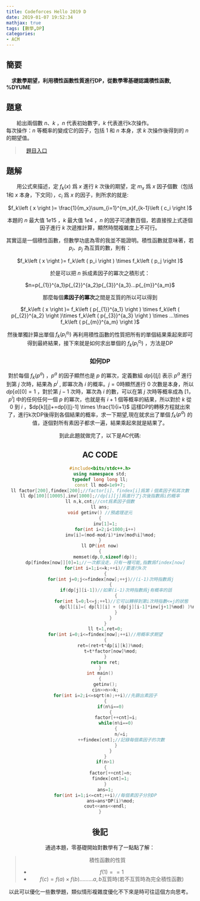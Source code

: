 ```yaml
---
title: Codeforces Hello 2019 D
date: 2019-01-07 19:52:34
mathjax: true
tags: [數學,DP]
categories:
- ACM
---
```

 ## 簡要
　**求數學期望，利用積性函數性質進行DP，從數學零基礎認識積性函數, %DYUME**
  <!--more-->
  ## 題意
　　給出兩個數 $n$、$k$ ，$n$ 代表初始數字，$k$ 代表進行k次操作。  
  每次操作：$n$ 等概率的變成它的因子，包括 $1$ 和 $n$ 本身，求 $k$ 次操作後得到的 $n$ 的期望值。  
  >　[題目入口](https://codeforces.com/contest/1097/problem/D)

## 題解
　　用公式來描述，定 $f_{k}(x)$ 爲 $x$ 進行 $k$ 次後的期望，定 $m_{x}$ 爲 $x$ 因子個數（包括1和 $x$ 本身，下文同），$c_{i}$ 爲 $x$ 的因子，則所求的就是:  
 <center>$f_k\left ( x \right )= \frac{1}{m_x}\sum_{i=1}^{m_x}f_{k-1}\left ( c_i \right )$  

本題的 $n$ 最大值 $1e15$ ，$k$ 最大值 $1e4$ ，$n$ 的因子可達數百個，若直接按上式逐個因子進行 $k$ 次遞推計算，顯然時間複雜度上不可行。  

其實這是一個積性函數，但數學功底為零的我並不能證明。積性函數就意味著，若 $p_i$、$p_j$ 為互質的數，則有：  

<center>$f_k\left ( x \right )= f_k\left ( p_i \right ) \times f_k\left ( p_j \right )$

於是可以把 $n$ 拆成素因子的冪次之積形式：  

<center>$n=p{_{1}}^{a_1}p{_{2}}^{a_2}p{_{3}}^{a_3}...p{_{m}}^{a_m}$

那麼每個**素因子的冪次**之間是互質的所以可以得到  

<center>$f_k\left ( x \right )= f_k\left ( p{_{1}}^{a_1} \right ) \times f_k\left ( p{_{2}}^{a_2} \right )\times  f_k\left ( p{_{3}}^{a_3} \right ) \times ...\times f_k\left ( p{_{m}}^{a_m} \right )$  

然後單獨計算出單個 $f_k\left ( p{_{i}}^{a_i} \right )$ 再利用積性函數的性質把所有的單個結果乘起來即可得到最終結果，接下來就是如何求出單個的 $f_k\left ( p{_{i}}^{a_i} \right )$ ，方法是DP
### 如何DP
對於每個 $f_k\left ( p^a \right )$ ，$p^a$ 的因子顯然也是 $p$ 的冪次，定義數組 $dp[i][j]$ 表示 $p^a$ 進行到第 $j$ 次時，結果為 $p^i$ , 即冪次為 $i$ 的概率。$j = 0$時顯然進行 $0$ 次數是本身，所以 $dp[a][0]=1$ ，對於第 $j-1$ 次時，冪次為 $i$ 的數，可以在第 $j$ 次時等概率成為 $[1 ，p^i]$ 中的任何任何一個 $p$ 的冪次，也就是有 $i+1$ 個等概率的結果，所以對於 $k$ 從 $0$ 到 $i$ ，$dp[k][j]+=dp[i][j-1] \times \frac{1}{i+1}$ 這樣DP的轉移方程就出來了，進行k次DP後得到各個結果的概率，求一下期望,現在就求出了單個 $f_k\left ( p^a \right )$ 的值，逐個對所有素因子都求一遍，結果乘起來就是結果了。  
  
  到此此題就做完了，以下是AC代碼:  

  ## AC CODE
```c++
#include<bits/stdc++.h>
using namespace std;
typedef long long ll;
const ll mod=1e9+7;
ll factor[200],findex[200];//factor[i]、findex[i]爲第ｉ個素因子和其次數
ll dp[100][10005],inv[1000];//dp[i][j]爲進行了j次後指數爲i的概率
ll n,k,cnt;//cnt爲素因子個數
ll ans;
void getinv() //預處理逆元
{
	inv[1]=1;
	for(int i=2;i<1000;i++)
		inv[i]=(mod-mod/i)*inv[mod%i]%mod;
}
ll DP(int now)
{
	memset(dp,0,sizeof(dp));
	dp[findex[now]][0]=1;//一次都沒走，只有一種可能,指數爲findex[now]
	for(int i=1;i<=k;++i)//要進行k次
	{
		for(int j=0;j<=findex[now];++j)//(i-1)次時指數爲j
		{
			if(dp[j][i-1])//如果(i-1)次時指數爲j有概率的話
			{
				for(int l=0;l<=j;++l)//它可以轉移到第i次時指數<=j的狀態
					dp[l][i]=( dp[l][i] + (dp[j][i-1]*inv[j+1]%mod) )%mod;
			}
		}
	}
	ll t=1,ret=0;
	for(int i=0;i<=findex[now];++i)//用概率求期望
	{
		ret=(ret+t*dp[i][k])%mod;
		t=t*factor[now]%mod;
	}
	return ret;
}
int main()
{
	getinv();
	cin>>n>>k;
	for(int i=2;i<=sqrt(n);++i)//先篩出素因子
	{
		if(n%i==0)
		{
			factor[++cnt]=i;
			while(n%i==0)
			{
				n/=i;
				++findex[cnt];//記錄每個素因子的次數
			}
		}
	}
	if(n>1)
	{
		factor[++cnt]=n;
		findex[cnt]=1;
	}
	ans=1;
	for(int i=1;i<=cnt;++i)//每個素因子分別DP
		ans=ans*DP(i)%mod;
	cout<<ans<<endl;
}

```

## 後記
通過本題，零基礎開始對數學有了一點點了解：
>積性函數的性質  
>* $f(1)==1$  
>* $f(c)=f(a)\times f(b)$.........$a,b$互質時(若不互質時為完全積性函數)

以此可以優化一些數學題，類似情形複雜度優化不下來是時可往這個方向思考。